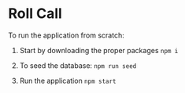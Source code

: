 # Roll Call

To run the application from scratch:

1. Start by downloading the proper packages
   `npm i`

2. To seed the database:
   `npm run seed`

3. Run the application
   `npm start`
